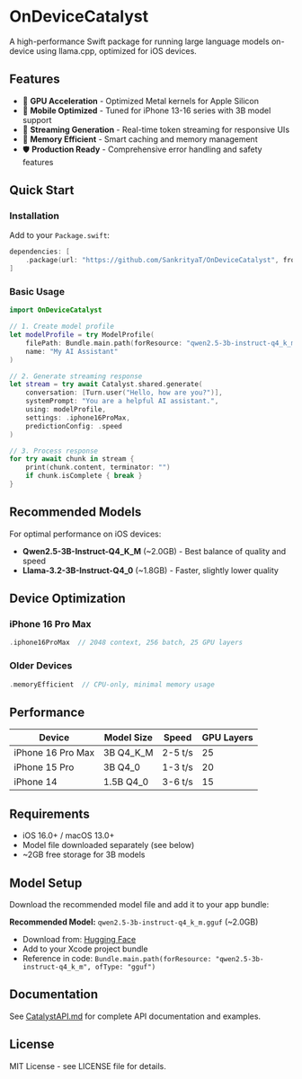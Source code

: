 # OnDeviceCatalyst

A high-performance Swift package for running large language models on-device using llama.cpp, optimized for iOS devices.

## Features

- 🚀 **GPU Acceleration** - Optimized Metal kernels for Apple Silicon
- 📱 **Mobile Optimized** - Tuned for iPhone 13-16 series with 3B model support
- 🔄 **Streaming Generation** - Real-time token streaming for responsive UIs
- 💾 **Memory Efficient** - Smart caching and memory management
- 🛡️ **Production Ready** - Comprehensive error handling and safety features

## Quick Start

### Installation

Add to your `Package.swift`:

```swift
dependencies: [
    .package(url: "https://github.com/SankrityaT/OnDeviceCatalyst", from: "1.0.0")
]
```

### Basic Usage

```swift
import OnDeviceCatalyst

// 1. Create model profile
let modelProfile = try ModelProfile(
    filePath: Bundle.main.path(forResource: "qwen2.5-3b-instruct-q4_k_m", ofType: "gguf")!,
    name: "My AI Assistant"
)

// 2. Generate streaming response
let stream = try await Catalyst.shared.generate(
    conversation: [Turn.user("Hello, how are you?")],
    systemPrompt: "You are a helpful AI assistant.",
    using: modelProfile,
    settings: .iphone16ProMax,
    predictionConfig: .speed
)

// 3. Process response
for try await chunk in stream {
    print(chunk.content, terminator: "")
    if chunk.isComplete { break }
}
```

## Recommended Models

For optimal performance on iOS devices:

- **Qwen2.5-3B-Instruct-Q4_K_M** (~2.0GB) - Best balance of quality and speed
- **Llama-3.2-3B-Instruct-Q4_0** (~1.8GB) - Faster, slightly lower quality

## Device Optimization

### iPhone 16 Pro Max
```swift
.iphone16ProMax  // 2048 context, 256 batch, 25 GPU layers
```

### Older Devices
```swift
.memoryEfficient  // CPU-only, minimal memory usage
```

## Performance

| Device | Model Size | Speed | GPU Layers |
|--------|------------|-------|------------|
| iPhone 16 Pro Max | 3B Q4_K_M | 2-5 t/s | 25 |
| iPhone 15 Pro | 3B Q4_0 | 1-3 t/s | 20 |
| iPhone 14 | 1.5B Q4_0 | 3-6 t/s | 15 |

## Requirements

- iOS 16.0+ / macOS 13.0+
- Model file downloaded separately (see below)
- ~2GB free storage for 3B models

## Model Setup

Download the recommended model file and add it to your app bundle:

**Recommended Model:** `qwen2.5-3b-instruct-q4_k_m.gguf` (~2.0GB)
- Download from: [Hugging Face](https://huggingface.co/Qwen/Qwen2.5-3B-Instruct-GGUF)
- Add to your Xcode project bundle
- Reference in code: `Bundle.main.path(forResource: "qwen2.5-3b-instruct-q4_k_m", ofType: "gguf")`

## Documentation

See [CatalystAPI.md](CatalystAPI.md) for complete API documentation and examples.

## License

MIT License - see LICENSE file for details.

